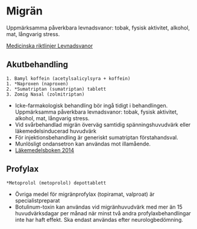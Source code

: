 Migrän
======

Uppmärksamma påverkbara levnadsvanor: tobak, fysisk aktivitet, alkohol, mat, långvarig stress.

[Medicinska riktlinjer Levnadsvanor](http://intern.ltkronoberg.se/hem/HoS/HoS-personal/VardrutinerPM/Halsoframjande/)

Akutbehandling
--------------

    1. Bamyl koffein (acetylsalicylsyra + koffein)
    1. *Naproxen (naproxen)
    2. *Sumatriptan (sumatriptan) tablett
    3. Zomig Nasal (zolmitriptan)

-   Icke-farmakologisk behandling bör ingå tidigt i behandlingen. 
    Uppmärksamma påverkbara levnadsvanor: tobak, fysisk aktivitet,
	alkohol, mat, långvarig stress.
-   Vid svårbehandlad migrän överväg samtidig spänningshuvudvärk eller
    läkemedelsinducerad huvudvärk
-   För injektionsbehandling är generiskt sumatriptan förstahandsval.
-   Munlösligt ondansetron kan användas mot illamående.
-   [Läkemedelsboken 2014](http://www.lakemedelsboken.se)

Profylax
--------

    *Metoprolol (metoprolol) depottablett

-   Övriga medel för migränprofylax (topiramat, valproat) är
    specialistpreparat
-   Botulinum-toxin kan användas vid migränhuvudvärk med mer än 15
    huvudvärksdagar per månad när minst två andra profylaxbehandlingar
	inte har haft effekt. Ska endast användas efter neurologbedömning.
